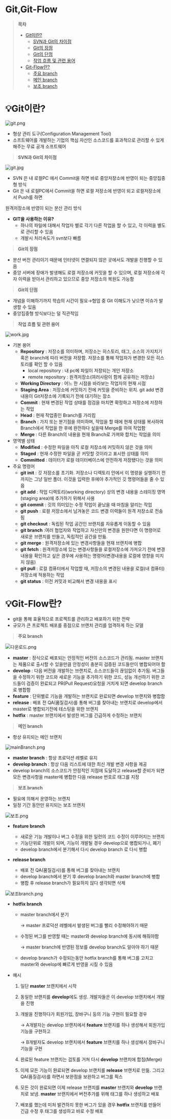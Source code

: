 # Git,Git-Flow

> **목차**
> 
> - [Git이란?]()
>     - [SVN과 Git의 차이점]()
>     - [Git의 장점]()
>     - [Git의 단점]()
>     - [작업 흐름 및 관련 용어]()
> - [Git-Flow란?]()
>     - [주요 branch]()
>     - [메인 branch]()
>     - [보조 branch]()

# 💡Git이란?

![git.png](image/git.png)

- 형상 관리 도구(Configuration Management Tool)
- 소프트웨어를 개발하는 기업의 핵심 자산인 소스코드를 효과적으로 관리할 수 있게 해주는 무료 공개 소프트웨어

> **SVN과 Git의 차이점**
> 

![git.jpg](image/git.jpg)

- SVN 은 내 로컬PC 에서 Commit을 하면 바로 중앙저장소에 반영이 되는 중앙집중형 방식
- Git 은 내 로컬PC에서 Commit을 하면 로컬 저장소에 반영이 되고 로컬저장소에서 Push를 하면

원격저장소에 반영이 되는 분산 관리 방식

- **GIT을 사용하는 이유?**
    - 하나의 파일에 대해서 작업자 별로 각기 다른 작업을 할 수 있고, 각 이력을 별도로 관리할 수 있음
    - 개발시 처리속도가 svn보다 빠름

> **Git의 장점**
> 
- 분산 버전 관리이기 때문에 인터넷이 연결되지 않은 곳에서도 개발을 진행할 수 있음
- 중앙 서버에 장애가 발생해도 로컬 저장소에 커밋을 할 수 있으며, 로컬 저장소에 각자 이력을 받아서 관리하고 있으므로 중앙 저장소의 복원도 가능함

> **Git의 단점**
> 
- 개념을 이해하기까지 학습의 시간이 필요→협업 중 Git 이해도가 낮으면 이슈가 발생할 수 있음
- 중앙집중형 방식보다는 덜 직관적임

> **작업 흐름 및 관련 용어**
> 

![work.jpg](image/work.jpg)

- 기본 용어
    - **Repository** : 저장소를 의미하며, 저장소는 히스토리, 태그, 소스의 가지치기 혹은 branch에 따라 버전을 저장함. 저장소를 통해 작업자가 변경한 모든 히스토리를 확인 할 수 있음
        - local repository : 내 pc에 파일이 저장되는 개인 저장소
        - remote repository : 원격저장소(여러사람이 함께 공유하는 저장소)
    - **Working Directory** : 어느 한 시점을 바라보는 작업자의 현재 시점
    - **Staging Area** : 저장소에 커밋하기 전에 커밋을 준비하는 위치. git add 변경 내용이 Git저장소에 기록되기 전에 대기하는 장소
    - **Commit** : 현재 변경된 작업 상태를 점검을 마치면 확정하고 저장소에 저장하는 작업
    - **Head** : 현재 작업중인 Branch를 가리킴
    - **Branch** : 가지 또는 분기점을 의미하며, 작업을 할 때에 현재 상태를 복사하여 Branch에서 작업을 한 후에 완전하다 싶을때 Merge를 하여 작업함
    - **Merge** : 다른 Branch의 내용을 현재 Branch로 가져와 합치는 작업을 의미
- 영역별 상태
    - **Modified** : 수정한 파일을 아직 로컬 저장소에 커밋하지 않은 것을 의미
    - **Staged** : 현재 수정한 파일을 곧 커밋할 것이라고 표시한 상태를 의미
    - **Committed** : 데이터가 로컬 데이터베이스에 안전하게 저장됐다는 것을 의미
- 주요 명령어
    - **git init** : 깃 저장소를 초기화. 저장소나 디렉토리 안에서 이 명령을 실행하기 전까지는 그냥 일반 폴더. 이것을 입력한 후에야 추가적인 깃 명령어들을 줄 수 있음
    - **git add** : 작업 디렉토리(working directory) 상의 변경 내용을 스테이징 영역(staging area)에 추가하기 위해서 사용
    - **git commit** : 깃의 의미있는 수정 작업이 끝났을 때 마침을 알리는 작업
    - **git push** : 로컬 저장소에서 남겨놓은 코드 변경 이력들이 원격 저장소로 전송됨
    - **git checkout** : 독립된 작업 공간인 브랜치를 자유롭게 이동할 수 있음
    - **git branch** :여러 협업자와 작업하고 자신만의 변경을 원한다면 이 명령어로 새로운 브랜치를 만들고, 독립적인 공간을 만듦.
    - **git merge** : 원격저장소에 있는 변경사항들을 현재 브랜치에 병합
    - **git fetch** : 원격저장소에 있는 변경사항들을 로컬저장소에 가져오기 전에 변경내용을 확인하고 싶은 경우에 사용하는 명령어(변경내용을 로컬에 영향을 미치지 않음)
    - **git pull** : 로컬 컴퓨터에서 작업할 때, 저장소의 변경된 내용을 로컬(내 컴퓨터) 저장소에 적용하는 작업
    - **git status** : 이전 커밋과 비교해서 변경 내용을 표시

# 💡Git-Flow란?

- git을 통해 효율적으로 프로젝트를 관리하고 배포하기 위한 전략
- 규모가 큰 프로젝트 배포를 중점으로 브랜치 관리를 엄격하게 하는 모델

> **주요 branch**
> 

![다운로드.png](image/다운로드.png)

- **master** : 정식으로 배포되는 안정적인 버전의 소스코드가 관리됨. master 브랜치는 제품으로 출시할 수 있을만큼 안정성이 충분히 검증된 코드들만이 병합되어야 함
- **develop** : 다음 버전을 개발하는 브랜치로, 소스코드들이 끊임없이 추가됨. 버그들을 수정하기 위한 코드와 새로운 기능을 추가하기 위한 코드, 성능 개선하기 위한 코드들이 검증이 완료되고 PR(Pull Request)요청을 거치게 되면 develop branch로 병합함
- **feature** : 단위별로 기능을 개발하는 브랜치로 완료되면 develop 브랜치와 병합함
- **release** : 배포 전 QA(품질검사)를 통해 버그를 찾아내는 브랜치로 develop에서 master로 병합되기전에 테스팅을 위한 브랜치
- **hotfix** : master 브랜치에서 발생한 버그를 긴급하게 수정하는 브랜치

> **메인 branch**
> 
- 항상 유지되는 메인 브랜치

![mainBranch.png](image/다운로드.png)

- **master branch** :  항상 프로덕션 레벨로 유지
- **develop branch** : 항상 다음 리스트에 대한 최신 개발 변경 사항을 제공
- develop branch의 소스코드가 안정적인 지점에 도달하고 release할 준비가 되면 모든 변경사항을 master에 병합한 다음 release 번호로 태그를 지정

> **보조 branch**
> 
- 필요에 의해서 운영하는 브랜치
- 일정 기간 동안만 유지되는 보조 브랜치

![보조.png](image/보조.png)

- **feature branch**
    - 새로운 기능 개발이나 버그 수정을 위한 일련의 코드 수정이 이루어지는 브랜치
    - 기능단위로 개발이 되며, 기능이 개발될 경우 develop으로 병합되거나, 폐기
    - develop branch에서 분기해서 다시 develop branch 로 다시 병합

- **release branch**
    - 배포 전 QA(품질검사)를 통해 버그를 찾아내는 브랜치
    - develop branch에서 분기 후 develop branch와 master branch에 병합
    - 병합 후 release branch가 필요하지 않다 생각되면 삭제

![보조branch.png](image/보조branch.png)

- **hotfix branch**
    - master branch에서 분기
    
       → master 프로덕션 레벨에서 발생된 버그를 빨리 수정해야하기 때문
    
    - 수정된 버그를 반영할 때는 master와 develop branch에 동시에 해줘야함
    
       → master branch에 반영된 정보를 develop branch도 알아야 하기 때문
    
    - develop branch가 수정되는동안 hotfix branch를 통해 버그를 고치고 master와 develop에 빠르게 반영을 시킬 수 있음

- 예시
    1. 일단 **master** 브랜치에서 시작
    2. 동일한 브랜치를 **develop**에도 생성. 개발자들은 이 develop 브랜치에서 개발을 진행
    3. 개발을 진행하다가 회원가입, 장바구니 등의 기능 구현이 필요할 경우
    
        → A개발자는 develop 브랜치에서 **feature** 브랜치를 하나 생성해서 회원가입 기능을 구현하고
    
        → B개발자도 develop 브랜치에서 **feature** 브랜치를 하나 생성해서 장바구니 기능을 구현
    
    1. 완료된 feature 브랜치는 검토를 거쳐 다시 **develop** 브랜치에 합침(Merge)
    2. 이제 모든 기능이 완료되면 develop 브랜치를 **release** 브랜치로 만듦. 그리고 QA(품질검사)를 하면서 보완점을 보완하고 버그를 픽스
    3. 모든 것이 완료되면 이제 release 브랜치를 **master** 브랜치와 **develop** 브랜치로 보냄. **master** 브랜치에서 버전추가를 위해 태그를 하나 생성하고 배포
    4. 배포를 했는데 미처 발견하지 못한 버그가 있을 경우 **hotfix** 브랜치를 만들어 긴급 수정 후 태그를 생성하고 바로 수정 배포